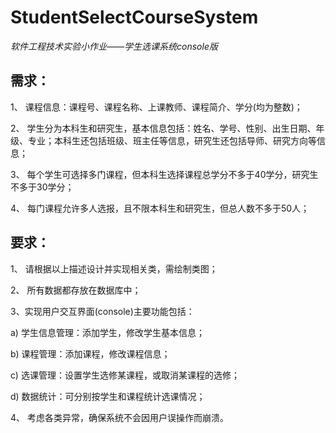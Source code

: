 # StudentSelectCourseSystem
_软件工程技术实验小作业——学生选课系统console版_

## 需求：
1、	课程信息：课程号、课程名称、上课教师、课程简介、学分(均为整数)；  

2、	学生分为本科生和研究生，基本信息包括：姓名、学号、性别、出生日期、年级、专业；本科生还包括班级、班主任等信息，研究生还包括导师、研究方向等信息；

3、	每个学生可选择多门课程，但本科生选择课程总学分不多于40学分，研究生不多于30学分；

4、	每门课程允许多人选报，且不限本科生和研究生，但总人数不多于50人；

## 要求：
1、	请根据以上描述设计并实现相关类，需绘制类图；  

2、	所有数据都存放在数据库中；

3、实现用户交互界面(console)主要功能包括：

a)	学生信息管理：添加学生，修改学生基本信息；

b)	课程管理：添加课程，修改课程信息；

c)	选课管理：设置学生选修某课程，或取消某课程的选修；

d)	数据统计：可分别按学生和课程统计选课情况；

4、	考虑各类异常，确保系统不会因用户误操作而崩溃。
